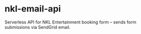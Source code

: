 # nkl-email-api
Serverless API for NKL Entertainment booking form – sends form submissions via SendGrid email.
